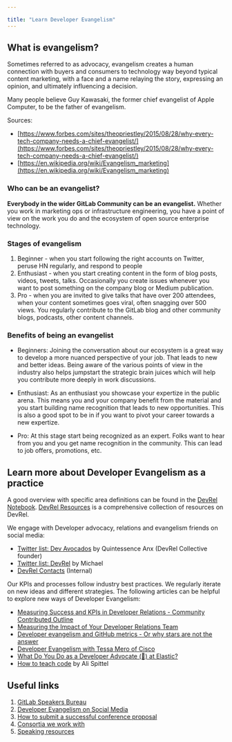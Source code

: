 ```yaml
---

title: "Learn Developer Evangelism"
---
```









## What is evangelism?
Sometimes referred to as advocacy, evangelism creates a human connection with buyers and consumers to technology way beyond typical content marketing, with a face and a name relaying the story, expressing an opinion, and ultimately influencing a decision. 

Many people believe Guy Kawasaki, the former chief evangelist of Apple Computer, to be the father of evangelism.

Sources: 
* [https://www.forbes.com/sites/theopriestley/2015/08/28/why-every-tech-company-needs-a-chief-evangelist/](https://www.forbes.com/sites/theopriestley/2015/08/28/why-every-tech-company-needs-a-chief-evangelist/)  
* [https://en.wikipedia.org/wiki/Evangelism_marketing](https://en.wikipedia.org/wiki/Evangelism_marketing)  

### Who can be an evangelist?

**Everybody in the wider GitLab Community can be an evangelist.** Whether you work in marketing ops or infrastructure engineering, you have a point of view on the work you do and the ecosystem of open source enterprise technology. 

### Stages of evangelism
1. Beginner - when you start following the right accounts on Twitter, peruse HN regularly, and respond to people
2. Enthusiast - when you start creating content in the form of blog posts, videos, tweets, talks. Occasionally you create issues whenever you want to post something on the company blog or Medium publication.
3. Pro - when you are invited to give talks that have over 200 attendees, when your content sometimes goes viral, often snagging over 500 views. You regularly contribute to the GitLab blog and other community blogs, podcasts, other content channels.

### Benefits of being an evangelist
* Beginners: Joining the conversation about our ecosystem is a great way to develop a more nuanced perspective of your job. That leads to new and better ideas. Being aware of the various points of view in the industry also helps jumpstart the strategic brain juices which will help you contribute more deeply in work discussions. 

* Enthusiast: As an enthusiast you showcase your expertize in the public arena. This means you and your company benefit from the material and you start building name recognition that leads to new opportunities. This is also a good spot to be in if you want to pivot your career towards a new expertize.

* Pro: At this stage start being recognized as an expert. Folks want to hear from you and you get name recognition in the community. This can lead to job offers, promotions, etc.


## <i class="fa fa-newspaper-o" aria-hidden="true"></i> Learn more about Developer Evangelism as a practice

A good overview with specific area definitions can be found in the [DevRel Notebook](https://github.com/konradsopala/devrel-notebook). [DevRel Resources](https://devrelresourc.es/) is a comprehensive collection of resources on DevRel.

We engage with Developer advocacy, relations and evangelism friends on social media:

- [Twitter list: Dev Avocados](https://twitter.com/i/lists/1012393598262874112/members) by Quintessence Anx (DevRel Collective founder)
- [Twitter list: DevRel](https://twitter.com/i/lists/1288789359865606145/members) by Michael
- [DevRel Contacts](https://docs.google.com/document/d/1ZX4BIwJTL0nVdkpRvLYDdk67jQfkRD_ErJWWHn-4KP8/edit) (Internal)

Our KPIs and processes follow industry best practices. We regularly iterate on new ideas and different strategies. The following articles can be helpful to explore new ways of Developer Evangelism:

- [Measuring Success and KPIs in Developer Relations - Community Contributed Outline](https://dev.to/tessamero/measuring-success-and-kpis-in-developer-relations-community-contributed-outline-1383)
- [Measuring the Impact of Your Developer Relations Team](https://openviewpartners.com/blog/measuring-the-impact-of-your-developer-relations-team/)
- [Developer evangelism and GitHub metrics - Or why stars are not the answer](https://devrel.net/strategy-and-metrics/developer-evangelism-github-metrics)
- [Developer Evangelism with Tessa Mero of Cisco](https://openchannel.io/blog/developer-evangelism-tessa-mero-cisco/)
- [What Do You Do as a Developer Advocate (🥑) at Elastic?](https://xeraa.net/blog/2020_what-do-you-do-as-a-developer-advocate-at-elastic/)
- [How to teach code](https://welearncode.com/teaching-code/) by Ali Spittel

## <i class="fa fa-external-link" aria-hidden="true"></i> Useful links

1. [GitLab Speakers Bureau](/handbook/marketing/developer-relations/developer-evangelism/speakers-bureau/)
1. [Developer Evangelism on Social Media](/handbook/marketing/developer-relations/developer-evangelism/social-media/)
1. [How to submit a successful conference proposal](/handbook/marketing/developer-relations/developer-evangelism/writing-cfps/)
1. [Consortia we work with](/handbook/marketing/developer-relations/community-programs/opensource-program)
1. [Speaking resources](/handbook/marketing/corporate-communications/speaking-resources/)
